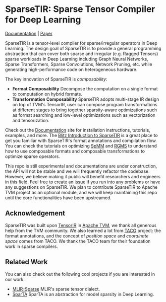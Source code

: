 <!--- Licensed to the Apache Software Foundation (ASF) under one -->
<!--- or more contributor license agreements.  See the NOTICE file -->
<!--- distributed with this work for additional information -->
<!--- regarding copyright ownership.  The ASF licenses this file -->
<!--- to you under the Apache License, Version 2.0 (the -->
<!--- "License"); you may not use this file except in compliance -->
<!--- with the License.  You may obtain a copy of the License at -->

<!---   http://www.apache.org/licenses/LICENSE-2.0 -->

<!--- Unless required by applicable law or agreed to in writing, -->
<!--- software distributed under the License is distributed on an -->
<!--- "AS IS" BASIS, WITHOUT WARRANTIES OR CONDITIONS OF ANY -->
<!--- KIND, either express or implied.  See the License for the -->
<!--- specific language governing permissions and limitations -->
<!--- under the License. -->


SparseTIR: Sparse Tensor Compiler for Deep Learning
==============================================
[Documentation](https://sampl.cs.washington.edu/sparsetir/) |
[Paper](https://arxiv.org/abs/2207.04606)

SparseTIR is a tensor-level compiler for sparse/irregular operators in Deep Learning. The design goal of SparseTIR is to provide a general programming abstraction that can cover both sparse and irregular (e.g. Ragged Tensors) sparse workloads in Deep Learning including Graph Neural Networks, Sparse Transformers, Sparse Convolutions, Network Pruning, etc. while generating high-performance code on heterogeneous hardware.

The key innovation of SparseTIR is *composability*:
- **Format Composability** Decompose the computation on a single format to computation on hybrid formats.
- **Transformation Composability** SparseTIR adopts multi-stage IR design on top of TVM's TensorIR, user can compose program transformations at different stages to bring together sparsity-aware optimizations such as format searching and low-level optimizations such as vectorization and tensorization.

Check out the [Documentation](https://sampl.cs.washington.edu/sparsetir/) site for installation instructions, tutorials, examples, and more. The [Blitz Introduction to SparseTIR]() is a great place to get you familiar with SparseTIR's format annotations and compilation flow. You can check the tutorials on optimizing [SpMM]() and [RGMS]() to understand how to use composable formats and composable transformations to optimize sparse operators.

This repo is still experimental and documentations are under construction, the API will not be stable and we will frequently refactor the codebase. However, we believe making it public will benefit researchers and engineers in this field. Feel free to create an issue if you run into any problems or have any suggestions on SparseTIR. We plan to contribute SparseTIR to Apache TVM project as an optional module, and we will keep maintaining this repo until the core functionalities have been upstreamed.

Acknowledgement
---------------
SparseTIR was built upon [TensorIR](https://arxiv.org/pdf/2207.04296.pdf) in [Apache TVM](https://tvm.apache.org/), we thank all generous help from the TVM community. We also learned a lot from [TACO](https://github.com/tensor-compiler/taco) project: the format annotations, and the concept of *position space* and *coordinate space* comes from TACO. We thank the TACO team for their foundation work in sparse compilers.

Related Work
------------
You can also check out the following cool projects if you are interested in our work:
- [MLIR-Sparse](https://mlir.llvm.org/docs/Dialects/SparseTensorOps/) MLIR's sparse tensor dialect.
- [SparTA](https://github.com/microsoft/SparTA) SparTA is an abstraction for model sparsity in Deep Learning.

